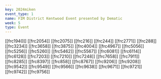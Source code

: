 ```yaml
---
key: 2024miken
event_type: 1
name: FIM District Kentwood Event presented by Dematic
week: 5
type: Event
---
```

[[frc1940]]
[[frc2054]]
[[frc2075]]
[[frc216]]
[[frc244]]
[[frc2771]]
[[frc288]]
[[frc3234]]
[[frc3658]]
[[frc3875]]
[[frc4004]]
[[frc4967]]
[[frc5056]]
[[frc5256]]
[[frc5260]]
[[frc5462]]
[[frc5567]]
[[frc6081]]
[[frc6114]]
[[frc6128]]
[[frc7203]]
[[frc7210]]
[[frc7248]]
[[frc7658]]
[[frc7911]]
[[frc8285]]
[[frc8397]]
[[frc858]]
[[frc8767]]
[[frc9206]]
[[frc9208]]
[[frc9542]]
[[frc9549]]
[[frc9566]]
[[frc9638]]
[[frc9671]]
[[frc9721]]
[[frc9742]]
[[frc9756]]
